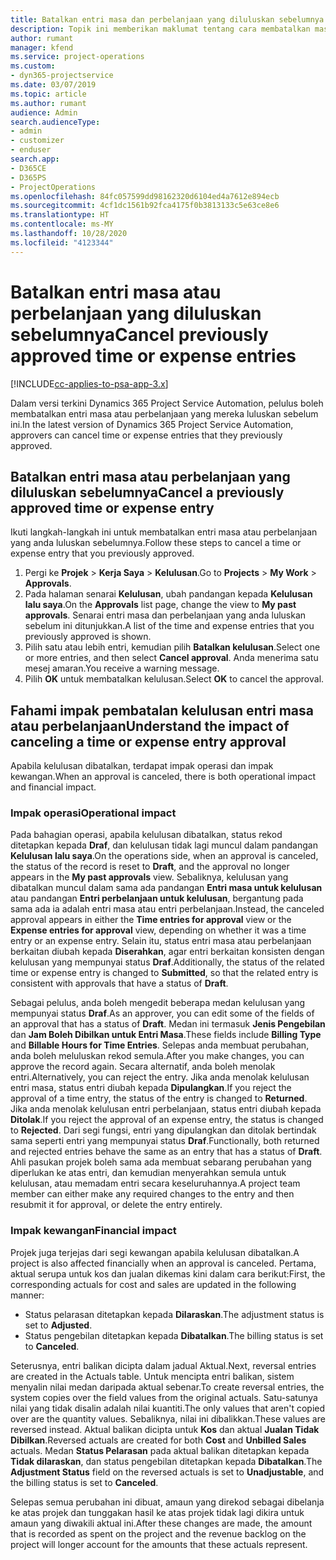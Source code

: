 ```yaml
---
title: Batalkan entri masa dan perbelanjaan yang diluluskan sebelumnya
description: Topik ini memberikan maklumat tentang cara membatalkan masa projek diluluskan dan transaksi perbelanjaan.
author: rumant
manager: kfend
ms.service: project-operations
ms.custom:
- dyn365-projectservice
ms.date: 03/07/2019
ms.topic: article
ms.author: rumant
audience: Admin
search.audienceType:
- admin
- customizer
- enduser
search.app:
- D365CE
- D365PS
- ProjectOperations
ms.openlocfilehash: 84fc057599dd98162320d6104ed4a7612e894ecb
ms.sourcegitcommit: 4cf1dc1561b92fca4175f0b3813133c5e63ce8e6
ms.translationtype: HT
ms.contentlocale: ms-MY
ms.lasthandoff: 10/28/2020
ms.locfileid: "4123344"
---
```

# <a name="cancel-previously-approved-time-or-expense-entries"></a><span data-ttu-id="7d05b-103">Batalkan entri masa atau perbelanjaan yang diluluskan sebelumnya</span><span class="sxs-lookup"><span data-stu-id="7d05b-103">Cancel previously approved time or expense entries</span></span>

[!INCLUDE[cc-applies-to-psa-app-3.x](../includes/cc-applies-to-psa-app-3x.md)]

<span data-ttu-id="7d05b-104">Dalam versi terkini Dynamics 365 Project Service Automation, pelulus boleh membatalkan entri masa atau perbelanjaan yang mereka luluskan sebelum ini.</span><span class="sxs-lookup"><span data-stu-id="7d05b-104">In the latest version of Dynamics 365 Project Service Automation, approvers can cancel time or expense entries that they previously approved.</span></span>

## <a name="cancel-a-previously-approved-time-or-expense-entry"></a><span data-ttu-id="7d05b-105">Batalkan entri masa atau perbelanjaan yang diluluskan sebelumnya</span><span class="sxs-lookup"><span data-stu-id="7d05b-105">Cancel a previously approved time or expense entry</span></span>

<span data-ttu-id="7d05b-106">Ikuti langkah-langkah ini untuk membatalkan entri masa atau perbelanjaan yang anda luluskan sebelumnya.</span><span class="sxs-lookup"><span data-stu-id="7d05b-106">Follow these steps to cancel a time or expense entry that you previously approved.</span></span>

1. <span data-ttu-id="7d05b-107">Pergi ke **Projek** \> **Kerja Saya** \> **Kelulusan**.</span><span class="sxs-lookup"><span data-stu-id="7d05b-107">Go to **Projects** \> **My Work** \> **Approvals**.</span></span>
2. <span data-ttu-id="7d05b-108">Pada halaman senarai **Kelulusan**, ubah pandangan kepada **Kelulusan lalu saya**.</span><span class="sxs-lookup"><span data-stu-id="7d05b-108">On the **Approvals** list page, change the view to **My past approvals**.</span></span> <span data-ttu-id="7d05b-109">Senarai entri masa dan perbelanjaan yang anda luluskan sebelum ini ditunjukkan.</span><span class="sxs-lookup"><span data-stu-id="7d05b-109">A list of the time and expense entries that you previously approved is shown.</span></span>
3. <span data-ttu-id="7d05b-110">Pilih satu atau lebih entri, kemudian pilih **Batalkan kelulusan**.</span><span class="sxs-lookup"><span data-stu-id="7d05b-110">Select one or more entries, and then select **Cancel approval**.</span></span> <span data-ttu-id="7d05b-111">Anda menerima satu mesej amaran.</span><span class="sxs-lookup"><span data-stu-id="7d05b-111">You receive a warning message.</span></span>
4. <span data-ttu-id="7d05b-112">Pilih **OK** untuk membatalkan kelulusan.</span><span class="sxs-lookup"><span data-stu-id="7d05b-112">Select **OK** to cancel the approval.</span></span>

## <a name="understand-the-impact-of-canceling-a-time-or-expense-entry-approval"></a><span data-ttu-id="7d05b-113">Fahami impak pembatalan kelulusan entri masa atau perbelanjaan</span><span class="sxs-lookup"><span data-stu-id="7d05b-113">Understand the impact of canceling a time or expense entry approval</span></span>

<span data-ttu-id="7d05b-114">Apabila kelulusan dibatalkan, terdapat impak operasi dan impak kewangan.</span><span class="sxs-lookup"><span data-stu-id="7d05b-114">When an approval is canceled, there is both operational impact and financial impact.</span></span>

### <a name="operational-impact"></a><span data-ttu-id="7d05b-115">Impak operasi</span><span class="sxs-lookup"><span data-stu-id="7d05b-115">Operational impact</span></span>

<span data-ttu-id="7d05b-116">Pada bahagian operasi, apabila kelulusan dibatalkan, status rekod ditetapkan kepada **Draf**, dan kelulusan tidak lagi muncul dalam pandangan **Kelulusan lalu saya**.</span><span class="sxs-lookup"><span data-stu-id="7d05b-116">On the operations side, when an approval is canceled, the status of the record is reset to **Draft**, and the approval no longer appears in the **My past approvals** view.</span></span> <span data-ttu-id="7d05b-117">Sebaliknya, kelulusan yang dibatalkan muncul dalam sama ada pandangan **Entri masa untuk kelulusan** atau pandangan **Entri perbelanjaan untuk kelulusan**, bergantung pada sama ada ia adalah entri masa atau entri perbelanjaan.</span><span class="sxs-lookup"><span data-stu-id="7d05b-117">Instead, the canceled approval appears in either the **Time entries for approval** view or the **Expense entries for approval** view, depending on whether it was a time entry or an expense entry.</span></span> <span data-ttu-id="7d05b-118">Selain itu, status entri masa atau perbelanjaan berkaitan diubah kepada **Diserahkan**, agar entri berkaitan konsisten dengan kelulusan yang mempunyai status **Draf**.</span><span class="sxs-lookup"><span data-stu-id="7d05b-118">Additionally, the status of the related time or expense entry is changed to **Submitted**, so that the related entry is consistent with approvals that have a status of **Draft**.</span></span>

<span data-ttu-id="7d05b-119">Sebagai pelulus, anda boleh mengedit beberapa medan kelulusan yang mempunyai status **Draf**.</span><span class="sxs-lookup"><span data-stu-id="7d05b-119">As an approver, you can edit some of the fields of an approval that has a status of **Draft**.</span></span> <span data-ttu-id="7d05b-120">Medan ini termasuk **Jenis Pengebilan** dan **Jam Boleh Dibilkan untuk Entri Masa**.</span><span class="sxs-lookup"><span data-stu-id="7d05b-120">These fields include **Billing Type** and **Billable Hours for Time Entries**.</span></span> <span data-ttu-id="7d05b-121">Selepas anda membuat perubahan, anda boleh meluluskan rekod semula.</span><span class="sxs-lookup"><span data-stu-id="7d05b-121">After you make changes, you can approve the record again.</span></span> <span data-ttu-id="7d05b-122">Secara alternatif, anda boleh menolak entri.</span><span class="sxs-lookup"><span data-stu-id="7d05b-122">Alternatively, you can reject the entry.</span></span> <span data-ttu-id="7d05b-123">Jika anda menolak kelulusan entri masa, status entri diubah kepada **Dipulangkan**.</span><span class="sxs-lookup"><span data-stu-id="7d05b-123">If you reject the approval of a time entry, the status of the entry is changed to **Returned**.</span></span> <span data-ttu-id="7d05b-124">Jika anda menolak kelulusan entri perbelanjaan, status entri diubah kepada **Ditolak**.</span><span class="sxs-lookup"><span data-stu-id="7d05b-124">If you reject the approval of an expense entry, the status is changed to **Rejected**.</span></span> <span data-ttu-id="7d05b-125">Dari segi fungsi, entri yang dipulangkan dan ditolak bertindak sama seperti entri yang mempunyai status **Draf**.</span><span class="sxs-lookup"><span data-stu-id="7d05b-125">Functionally, both returned and rejected entries behave the same as an entry that has a status of **Draft**.</span></span> <span data-ttu-id="7d05b-126">Ahli pasukan projek boleh sama ada membuat sebarang perubahan yang diperlukan ke atas entri, dan kemudian menyerahkan semula untuk kelulusan, atau memadam entri secara keseluruhannya.</span><span class="sxs-lookup"><span data-stu-id="7d05b-126">A project team member can either make any required changes to the entry and then resubmit it for approval, or delete the entry entirely.</span></span>

### <a name="financial-impact"></a><span data-ttu-id="7d05b-127">Impak kewangan</span><span class="sxs-lookup"><span data-stu-id="7d05b-127">Financial impact</span></span>

<span data-ttu-id="7d05b-128">Projek juga terjejas dari segi kewangan apabila kelulusan dibatalkan.</span><span class="sxs-lookup"><span data-stu-id="7d05b-128">A project is also affected financially when an approval is canceled.</span></span> <span data-ttu-id="7d05b-129">Pertama, aktual serupa untuk kos dan jualan dikemas kini dalam cara berikut:</span><span class="sxs-lookup"><span data-stu-id="7d05b-129">First, the corresponding actuals for cost and sales are updated in the following manner:</span></span>

- <span data-ttu-id="7d05b-130">Status pelarasan ditetapkan kepada **Dilaraskan**.</span><span class="sxs-lookup"><span data-stu-id="7d05b-130">The adjustment status is set to **Adjusted**.</span></span>
- <span data-ttu-id="7d05b-131">Status pengebilan ditetapkan kepada **Dibatalkan**.</span><span class="sxs-lookup"><span data-stu-id="7d05b-131">The billing status is set to **Canceled**.</span></span>

<span data-ttu-id="7d05b-132">Seterusnya, entri balikan dicipta dalam jadual Aktual.</span><span class="sxs-lookup"><span data-stu-id="7d05b-132">Next, reversal entries are created in the Actuals table.</span></span> <span data-ttu-id="7d05b-133">Untuk mencipta entri balikan, sistem menyalin nilai medan daripada aktual sebenar.</span><span class="sxs-lookup"><span data-stu-id="7d05b-133">To create reversal entries, the system copies over the field values from the original actuals.</span></span> <span data-ttu-id="7d05b-134">Satu-satunya nilai yang tidak disalin adalah nilai kuantiti.</span><span class="sxs-lookup"><span data-stu-id="7d05b-134">The only values that aren't copied over are the quantity values.</span></span> <span data-ttu-id="7d05b-135">Sebaliknya, nilai ini dibalikkan.</span><span class="sxs-lookup"><span data-stu-id="7d05b-135">These values are reversed instead.</span></span> <span data-ttu-id="7d05b-136">Aktual balikan dicipta untuk **Kos** dan aktual **Jualan Tidak Dibilkan**.</span><span class="sxs-lookup"><span data-stu-id="7d05b-136">Reversed actuals are created for both **Cost** and **Unbilled Sales** actuals.</span></span> <span data-ttu-id="7d05b-137">Medan **Status Pelarasan** pada aktual balikan ditetapkan kepada **Tidak dilaraskan**, dan status pengebilan ditetapkan kepada **Dibatalkan**.</span><span class="sxs-lookup"><span data-stu-id="7d05b-137">The **Adjustment Status** field on the reversed actuals is set to **Unadjustable**, and the billing status is set to **Canceled**.</span></span>

<span data-ttu-id="7d05b-138">Selepas semua perubahan ini dibuat, amaun yang direkod sebagai dibelanja ke atas projek dan tunggakan hasil ke atas projek tidak lagi dikira untuk amaun yang diwakili aktual ini.</span><span class="sxs-lookup"><span data-stu-id="7d05b-138">After these changes are made, the amount that is recorded as spent on the project and the revenue backlog on the project will longer account for the amounts that these actuals represent.</span></span>
